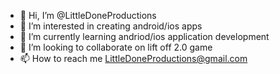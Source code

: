 - 👋 Hi, I’m @LittleDoneProductions
- 👀 I’m interested in creating android/ios apps
- 🌱 I’m currently learning andriod/ios application development
- 💞️ I’m looking to collaborate on lift off 2.0 game
- 📫 How to reach me LittleDoneProductions@gmail.com

<!---
LittleDoneProductions/LittleDoneProductions is a ✨ special ✨ repository because its `README.md` (this file) appears on your GitHub profile.
You can click the Preview link to take a look at your changes.
--->
